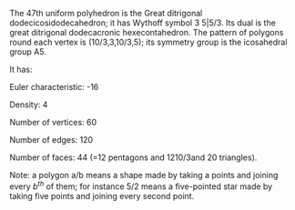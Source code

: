 The 47th uniform polyhedron is the Great ditrigonal
dodecicosidodecahedron; it has Wythoff symbol 3 5|5/3. Its dual is the
great ditrigonal dodecacronic hexecontahedron. The pattern of polygons
round each vertex is (10/3,3,10/3,5); its symmetry group is the
icosahedral group A5.

It has:

Euler characteristic: -16

Density: 4

Number of vertices: 60

Number of edges: 120

Number of faces: 44 (=12 pentagons and 12<span>10/3</span>and 20
triangles).

Note: a polygon a/b means a shape made by taking a points and joining
every $b^{th}$ of them; for instance 5/2 means a five-pointed star made
by taking five points and joining every second point.
